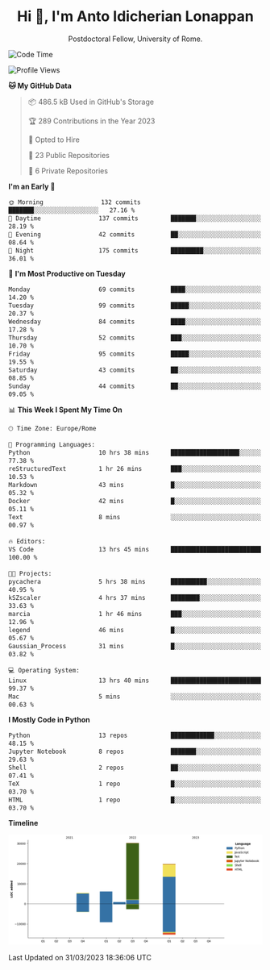 
<h1 align="center">Hi 👋, I'm Anto Idicherian Lonappan</h1>
<p align="center">Postdoctoral Fellow, University of Rome. </p>


<!--START_SECTION:waka-->
![Code Time](http://img.shields.io/badge/Code%20Time-238%20hrs%2014%20mins-blue)

![Profile Views](http://img.shields.io/badge/Profile%20Views-21-blue)

**🐱 My GitHub Data** 

> 📦 486.5 kB Used in GitHub's Storage 
 > 
> 🏆 289 Contributions in the Year 2023
 > 
> 💼 Opted to Hire
 > 
> 📜 23 Public Repositories 
 > 
> 🔑 6 Private Repositories 
 > 
**I'm an Early 🐤** 

```text
🌞 Morning                132 commits         ███████░░░░░░░░░░░░░░░░░░   27.16 % 
🌆 Daytime                137 commits         ███████░░░░░░░░░░░░░░░░░░   28.19 % 
🌃 Evening                42 commits          ██░░░░░░░░░░░░░░░░░░░░░░░   08.64 % 
🌙 Night                  175 commits         █████████░░░░░░░░░░░░░░░░   36.01 % 
```
📅 **I'm Most Productive on Tuesday** 

```text
Monday                   69 commits          ████░░░░░░░░░░░░░░░░░░░░░   14.20 % 
Tuesday                  99 commits          █████░░░░░░░░░░░░░░░░░░░░   20.37 % 
Wednesday                84 commits          ████░░░░░░░░░░░░░░░░░░░░░   17.28 % 
Thursday                 52 commits          ███░░░░░░░░░░░░░░░░░░░░░░   10.70 % 
Friday                   95 commits          █████░░░░░░░░░░░░░░░░░░░░   19.55 % 
Saturday                 43 commits          ██░░░░░░░░░░░░░░░░░░░░░░░   08.85 % 
Sunday                   44 commits          ██░░░░░░░░░░░░░░░░░░░░░░░   09.05 % 
```


📊 **This Week I Spent My Time On** 

```text
🕑︎ Time Zone: Europe/Rome

💬 Programming Languages: 
Python                   10 hrs 38 mins      ███████████████████░░░░░░   77.38 % 
reStructuredText         1 hr 26 mins        ███░░░░░░░░░░░░░░░░░░░░░░   10.53 % 
Markdown                 43 mins             █░░░░░░░░░░░░░░░░░░░░░░░░   05.32 % 
Docker                   42 mins             █░░░░░░░░░░░░░░░░░░░░░░░░   05.11 % 
Text                     8 mins              ░░░░░░░░░░░░░░░░░░░░░░░░░   00.97 % 

🔥 Editors: 
VS Code                  13 hrs 45 mins      █████████████████████████   100.00 % 

🐱‍💻 Projects: 
pycachera                5 hrs 38 mins       ██████████░░░░░░░░░░░░░░░   40.95 % 
kSZscaler                4 hrs 37 mins       ████████░░░░░░░░░░░░░░░░░   33.63 % 
marcia                   1 hr 46 mins        ███░░░░░░░░░░░░░░░░░░░░░░   12.96 % 
legend                   46 mins             █░░░░░░░░░░░░░░░░░░░░░░░░   05.67 % 
Gaussian_Process         31 mins             █░░░░░░░░░░░░░░░░░░░░░░░░   03.82 % 

💻 Operating System: 
Linux                    13 hrs 40 mins      █████████████████████████   99.37 % 
Mac                      5 mins              ░░░░░░░░░░░░░░░░░░░░░░░░░   00.63 % 
```

**I Mostly Code in Python** 

```text
Python                   13 repos            ████████████░░░░░░░░░░░░░   48.15 % 
Jupyter Notebook         8 repos             ███████░░░░░░░░░░░░░░░░░░   29.63 % 
Shell                    2 repos             ██░░░░░░░░░░░░░░░░░░░░░░░   07.41 % 
TeX                      1 repo              █░░░░░░░░░░░░░░░░░░░░░░░░   03.70 % 
HTML                     1 repo              █░░░░░░░░░░░░░░░░░░░░░░░░   03.70 % 
```



**Timeline**

![Lines of Code chart](https://raw.githubusercontent.com/antolonappan/antolonappan/main/assets/bar_graph.png)


 Last Updated on 31/03/2023 18:36:06 UTC
<!--END_SECTION:waka-->
